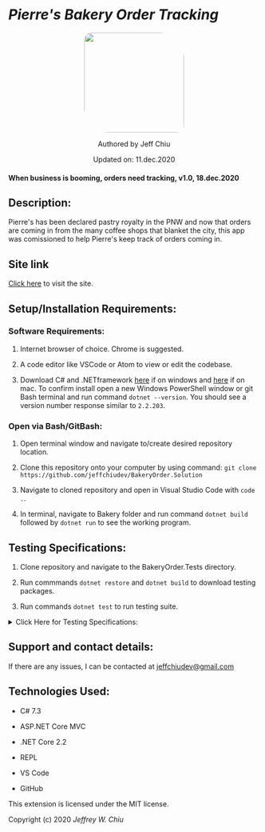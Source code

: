 # _Pierre's Bakery Order Tracking_

<div align="center">
<img src="https://github.com/jeffchiudev.png" width="200px" height="auto" style="border-radius: 15px 50px;">
</div>
<p align="center">Authored by Jeff Chiu</p>
<p align="center">Updated on: 11.dec.2020</p>

#### When business is booming, orders need tracking, v1.0, 18.dec.2020

## Description:

Pierre's has been declared pastry royalty in the PNW and now that orders are coming in from the many coffee shops that blanket the city, this app was comissioned to help Pierre's keep track of orders coming in. 

## Site link

[Click here](https://github.com/jeffchiudev/BakeryOrder.Solution) to visit the site.


## Setup/Installation Requirements:

### Software Requirements:

1. Internet browser of choice. Chrome is suggested.

2. A code editor like VSCode or Atom to view or edit the codebase.

3. Download C# and .NETframework [here](https://dotnet.microsoft.com/download/dotnet-core/2.2) if on windows and [here](https://dotnet.microsoft.com/download/thank-you/dotnet-sdk-2.2.106-macos-x64-installer) if on mac. To confirm install open a new Windows PowerShell window or git Bash terminal and run command `dotnet --version`. You should see a version number response similar to `2.2.203`.

### Open via Bash/GitBash:

1. Open terminal window and navigate to/create desired repository location.

2. Clone this repository onto your computer by using command: `git clone https://github.com/jeffchiudev/BakeryOrder.Solution`

3. Navigate to cloned repository and open in Visual Studio Code with `code .`.

4. In terminal, navigate to Bakery folder and run command `dotnet build` followed by `dotnet run` to see the working program.

## Testing Specifications:

1. Clone repository and navigate to the BakeryOrder.Tests directory.

2. Run commmands `dotnet restore` and `dotnet build` to download testing packages.

3. Run commands `dotnet test` to run testing suite. 

<details><summary>Click Here for Testing Specifications:</summary>
<p>

| Description | Input | Ouput |
| :---------- | :---- | :---- |
| Order |||
| should correctly instantiate instance of an Order | Order newOrder = new Order() | getType = Order |
| should correctly return details of an order | Order newOrder = new Order(string title, string description, int price, string date) | newOrder(title, description, price, date) |
| Order.GetAll() |||
| should correctly return an empty order list | List<Order> testList = Order.GetAll() | testList.Count = 0 |
| should correctly return an order list | Order testOrder = new Order(title,description,price,date) | List<Order> testList = new List<Order> {testOrder} |
| should correctly return a Order list with an ID number | Order testOrder = ne Order(etc..) | testOrder.Id = 1 |
| Order.Find(int searchId) |||
| should correctly return a order if searched for | Order testOrder = new Order(etc....) | Order.Find(1) = testOrder |
| Vendor |||
| should correctly instantiate Vendor class | Vendor newVendor = new Vendor() | getType = Vendor |
| should correctly retrieve a Vendor Id | Vendor testVendor = newVendor() | testVendor.Id = 1 |
| Vendor.GetAll() |||
| should correctly return a vendor object | List<Vendor> venList = new List<Vendor> { testVendor } | Vendor.GetAll = venList; |
| Vendor.Find(int searchId) |||
| should correctly return an Vendor by Id | Vendor testVendor = new VEndor(etc...) | Vendor.Find(1) = testVendor |

</p>
</details>

## Support and contact details:

If there are any issues, I can be contacted at jeffchiudev@gmail.com


## Technologies Used:

- C# 7.3

- ASP.NET Core MVC

- .NET Core 2.2

- REPL

- VS Code

- GitHub

This extension is licensed under the MIT license.

Copyright (c) 2020 *_Jeffrey W. Chiu_*